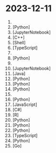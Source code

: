 # 2023-12-11

1. [](https://github.comundefined "leaked prompts of GPTs") 
2. [](https://github.comundefined "Examples in the MLX framework") [Python]
3. [](https://github.comundefined "Let us democratise high-resolution generation! (arXiv 2023)") [JupyterNotebook]
4. [](https://github.comundefined "") [C++]
5. [](https://github.comundefined "// Aesthetic, dynamic and minimal dots for Arch hyprland") [Shell]
6. [](https://github.comundefined "A Chrome extension helps you group your tabs with AI.") [TypeScript]
7. [](https://github.comundefined "深度学习经典、新论文逐段精读") 
8. [](https://github.comundefined "🔮 SuperDuperDB: Bring AI to your database: Integrate, train and manage any AI models and APIs directly with your database and your data.") [Python]
9. [](https://github.comundefined "Explain complex systems using visuals and simple terms. Help you prepare for system design interviews.") 
10. [](https://github.comundefined "EfficientSAM: Leveraged Masked Image Pretraining for Efficient Segment Anything") [JupyterNotebook]
11. [](https://github.comundefined "涵盖了 Spring 框架的核心概念和关键功能，包括控制反转（IOC）容器的使用，面向切面编程（AOP）的原理与实践，事务管理的方式与实现，Spring MVC 的流程与控制器工作机制，以及 Spring 中数据访问、安全、Boot 自动配置等方面的深入研究。此外，它还包含了 Spring 事件机制的应用、高级主题如缓存抽象和响应式编程，以及对 Spring 源码的编程风格与设计模式的深入探讨。") [Java]
12. [](https://github.comundefined "Convert your videos to densepose and use it on MagicAnimate") [Python]
13. [](https://github.comundefined "") [Python]
14. [](https://github.comundefined "Sweep: AI-powered Junior Developer for small features and bug fixes.") [Python]
15. [](https://github.comundefined "Curated list of project-based tutorials") 
16. [](https://github.comundefined "🏡 Open source home automation that puts local control and privacy first.") [Python]
17. [](https://github.comundefined "") [JavaScript]
18. [](https://github.comundefined "Full Modular Monolith application with Domain-Driven Design approach.") [C#]
19. [](https://github.comundefined "") [R]
20. [](https://github.comundefined "Python - 100天从新手到大师") [Python]
21. [](https://github.comundefined "A series of large language models trained from scratch by developers @01-ai") [Python]
22. [](https://github.comundefined "A Production-ready Reinforcement Learning AI Agent Library brought by the Applied Reinforcement Learning team at Meta.") [Python]
23. [](https://github.comundefined "A Clash GUI based on tauri. Supports Windows, macOS and Linux.") [TypeScript]
24. [](https://github.comundefined "Command-line program to download videos from YouTube.com and other video sites") [Python]
25. [](https://github.comundefined "The modern PHP app server") [Go]
